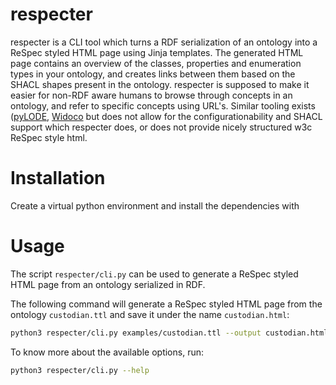 # respecter
respecter is a CLI tool which turns a RDF serialization of an ontology into a ReSpec styled HTML page using Jinja templates. The generated HTML page contains an overview of the classes, properties and enumeration types in your ontology, and creates links between them based on the SHACL shapes present in the ontology.
respecter is supposed to make it easier for non-RDF aware humans to browse through concepts in an ontology, and refer to specific concepts using URL's. Similar tooling exists ([pyLODE](https://github.com/RDFLib/pyLODE), [Widoco](https://github.com/dgarijo/Widoco) but does not allow for the configurationability and SHACL support which respecter does, or does not provide nicely structured w3c ReSpec style html. 

# Installation

Create a virtual python environment and install the dependencies with 

# Usage

The script `respecter/cli.py` can be used to generate a ReSpec styled HTML page from an ontology serialized in RDF. 

The following command will generate a ReSpec styled HTML page from the ontology `custodian.ttl` and save it under the name `custodian.html`:

```sh
python3 respecter/cli.py examples/custodian.ttl --output custodian.html
```

To know more about the available options, run:

```sh
python3 respecter/cli.py --help
```
